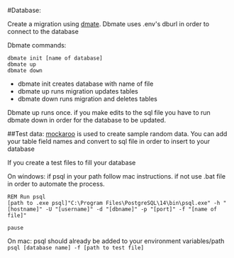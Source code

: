 #Database:

Create a migration using [dmate](https://github.com/amacneil/dbmate). Dbmate uses .env's dburl in order to connect to the database

Dbmate commands:

    dbmate init [name of database]
    dbmate up
    dbmate down

- dbmate init creates database with name of file
- dbmate up runs migration updates tables 
- dbmate down runs migration and deletes tables

Dbmate up runs once. if you make edits to the sql file you have to run dbmate down in order for the database to be updated.

##Test data:
[mockaroo](https://www.mockaroo.com/) is used to create sample random data. You can add your table field names and convert to sql file in order to insert to your database

If you create a test files to fill your database

On windows:
if psql in your path follow mac instructions. if not use .bat file in order to automate the process. 
```
REM Run psql
[path to .exe psql]"C:\Program Files\PostgreSQL\14\bin\psql.exe" -h "[hostname]" -U "[username]" -d "[dbname]" -p "[port]" -f "[name of file]"

pause
```
On mac: psql should already be added to your environment variables/path
    ```
    psql [database name] -f [path to test file]
    ```